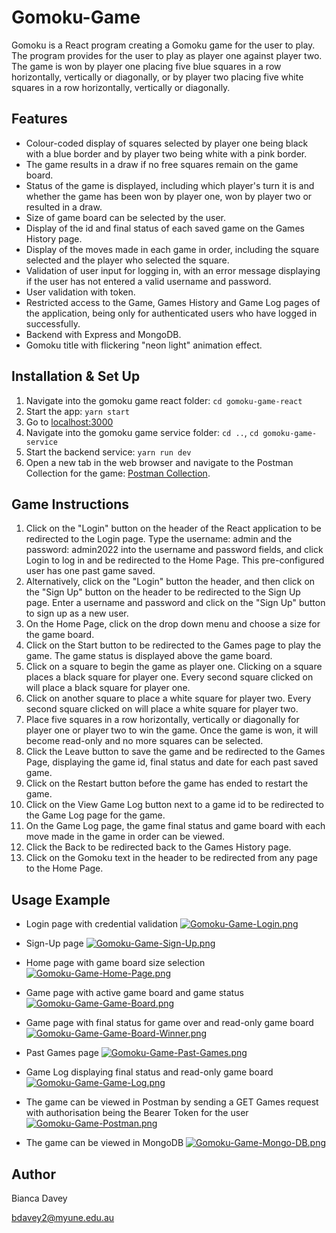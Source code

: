 # Gomoku-Game

Gomoku is a React program creating a Gomoku game for the user to play. The program provides for the user to play as player one against player two. The game is won by player one placing five blue squares in a row horizontally, vertically or diagonally, or by player two placing five white squares in a row horizontally, vertically or diagonally.

## Features

* Colour-coded display of squares selected by player one being black with a blue border and by player two being white with a pink border.
* The game results in a draw if no free squares remain on the game board.
* Status of the game is displayed, including which player's turn it is and whether the game has been won by player one, won by player two or resulted in a draw.
* Size of game board can be selected by the user.
* Display of the id and final status of each saved game on the Games History page.
* Display of the moves made in each game in order, including the square selected and the player who selected the square.
* Validation of user input for logging in, with an error message displaying if the user has not entered a valid username and password.
* User validation with token.
* Restricted access to the Game, Games History and Game Log pages of the application, being only for authenticated users who have logged in successfully.
* Backend with Express and MongoDB.
* Gomoku title with flickering "neon light" animation effect.

## Installation & Set Up

1. Navigate into the gomoku game react folder: `cd gomoku-game-react`
2. Start the app: `yarn start`
3. Go to [localhost:3000](http://localhost:3000)
4. Navigate into the gomoku game service folder: `cd ..`, `cd gomoku-game-service`
5. Start the backend service: `yarn run dev`
6. Open a new tab in the web browser and navigate to the Postman Collection for the game: [Postman Collection](https://www.postman.com/collections/6be45320a282151c890f).

## Game Instructions

1. Click on the "Login" button on the header of the React application to be redirected to the Login page. Type the username: admin and the password: admin2022 into the username and password fields, and click Login to log in and be redirected to the Home Page. This pre-configured user has one past game saved.
2. Alternatively, click on the "Login" button the header, and then click on the "Sign Up" button on the header to be redirected to the Sign Up page. Enter a username and password and click on the "Sign Up" button to sign up as a new user.
3. On the Home Page, click on the drop down menu and choose a size for the game board.
4. Click on the Start button to be redirected to the Games page to play the game. The game status is displayed above the game board.
5. Click on a square to begin the game as player one. Clicking on a square places a black square for player one. Every second square clicked on will place a black square for player one.
6. Click on another square to place a white square for player two. Every second square clicked on will place a white square for player two.
7. Place five squares in a row horizontally, vertically or diagonally for player one or player two to win the game. Once the game is won, it will become read-only and no more squares can be selected.
8. Click the Leave button to save the game and be redirected to the Games Page, displaying the game id, final status and date for each past saved game.
9. Click on the Restart button before the game has ended to restart the game.
10. Click on the View Game Log button next to a game id to be redirected to the Game Log page for the game.
11. On the Game Log page, the game final status and game board with each move made in the game in order can be viewed.
12. Click the Back to be redirected back to the Games History page. 
13. Click on the Gomoku text in the header to be redirected from any page to the Home Page.

## Usage Example

* Login page with credential validation
[![Gomoku-Game-Login.png](https://i.postimg.cc/cJsYsxdX/Gomoku-Game-Login.png)](https://postimg.cc/DSMm6KJX)

* Sign-Up page
[![Gomoku-Game-Sign-Up.png](https://i.postimg.cc/ZRWWR02F/Gomoku-Game-Sign-Up.png)](https://postimg.cc/cgNxk1sr)

* Home page with game board size selection
[![Gomoku-Game-Home-Page.png](https://i.postimg.cc/7L66sfH8/Gomoku-Game-Home-Page.png)](https://postimg.cc/3ksYWr0n)

* Game page with active game board and game status
[![Gomoku-Game-Game-Board.png](https://i.postimg.cc/ncvG29kg/Gomoku-Game-Game-Board.png)](https://postimg.cc/nChmczNG)

* Game page with final status for game over and read-only game board
[![Gomoku-Game-Game-Board-Winner.png](https://i.postimg.cc/wM5RXLpk/Gomoku-Game-Game-Board-Winner.png)](https://postimg.cc/Cn1KYZdZ)

* Past Games page
[![Gomoku-Game-Past-Games.png](https://i.postimg.cc/X7QpnV7X/Gomoku-Game-Past-Games.png)](https://postimg.cc/dLZqBcCK)

* Game Log displaying final status and read-only game board
[![Gomoku-Game-Game-Log.png](https://i.postimg.cc/Hk8HFHrq/Gomoku-Game-Game-Log.png)](https://postimg.cc/DShtb9d6)

* The game can be viewed in Postman by sending a GET Games request with authorisation being the Bearer Token for the user
[![Gomoku-Game-Postman.png](https://i.postimg.cc/9QLrVG0N/Gomoku-Game-Postman.png)](https://postimg.cc/4YhJQHzz)

* The game can be viewed in MongoDB
[![Gomoku-Game-Mongo-DB.png](https://i.postimg.cc/MTpkwQct/Gomoku-Game-Mongo-DB.png)](https://postimg.cc/WDCY6twJ)

## Author

Bianca Davey

bdavey2@myune.edu.au